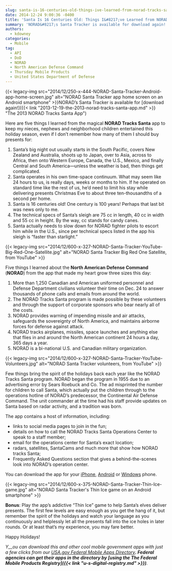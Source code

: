 ```yaml
---
slug: santa-is-16-centuries-old-things-ive-learned-from-norad-tracks-santa-app
date: 2014-12-24 9:00:36 -0400
title: 'Santa Is 16 Centuries Old: Things I&#8217;ve Learned from NORAD Tracks Santa App'
summary: 'NORAD&#8217;s Santa Tracker is available for download again! Here are five things I learned from the magical NORAD Tracks Santa app to keep my nieces, nephews and neighborhood children entertained this holiday season, even if I don’t remember how many of them'
authors:
  - kdowney
categories:
  - Mobile
tag:
  - API
  - DoD
  - NORAD
  - North American Defense Command
  - Thursday Mobile Products
  - United States Department of Defense
---
```


{{< legacy-img src="2014/12/250-x-444-NORAD-Santa-Tracker-Android-app-home-screen.jpg" alt="NORAD Santa Tracker app home screen on an Android smartphone" >}}NORAD&#8217;s Santa Tracker is available for [download again!]({{< link "2013-12-19-the-2013-norad-tracks-santa-app.md" >}} "The 2013 NORAD Tracks Santa App")

Here are five things I learned from the magical **NORAD Tracks Santa** app to keep my nieces, nephews and neighborhood children entertained this holiday season, even if I don’t remember how many of them I should buy presents for:

  1. Santa’s big night out usually starts in the South Pacific, covers New Zealand and Australia, shoots up to Japan, over to Asia, across to Africa, then onto Western Europe, Canada, the U.S., Mexico, and finally Central and South America—unless the weather is bad, then things get complicated.
  2. Santa operates in his own time-space continuum. What may seem like 24 hours to us, is really days, weeks or months to him. If he operated on standard time like the rest of us, he’d need to limit his stay while delivering presents Christmas Eve to about three ten-thousandths of a second per home.
  3. Santa is 16 centuries old! One century is 100 years! Perhaps that last bit was news only to me.
  4. The technical specs of Santa’s sleigh are 75 cc in length, 40 cc in width and 55 cc in height. By the way, cc stands for candy canes.
  5. Santa actually needs to slow down for NORAD fighter pilots to escort him while in the U.S., since per technical specs listed in the app his sleigh is “faster than starlight.”

{{< legacy-img src="2014/12/600-x-327-NORAD-Santa-Tracker-YouTube-Big-Red-One-Satellite.jpg" alt="NORAD Santa Tracker Big Red One Satellite, from YouTube" >}}

Five things I learned about the **North American Defense Command** (**NORAD**) from the app that made my heart grow three sizes this day:

  1. More than 1,250 Canadian and American uniformed personnel and Defense Department civilians volunteer their time on Dec. 24 to answer thousands of phone calls and emails from around the world.
  2. The NORAD Tracks Santa program is made possible by these volunteers and through the support of corporate sponsors who bear nearly all of the costs.
  3. NORAD provides warning of impending missile and air attacks, safeguards the sovereignty of North America, and maintains airborne forces for defense against attack.
  4. NORAD tracks airplanes, missiles, space launches and anything else that flies in and around the North American continent 24 hours a day, 365 days a year.
  5. NORAD is a bi-national U.S. and Canadian military organization.

{{< legacy-img src="2014/12/600-x-327-NORAD-Santa-Tracker-YouTube-Volunteers.jpg" alt="NORAD Santa Tracker volunteers, from YouTube" >}}

Few things bring the spirit of the holidays back each year like the NORAD Tracks Santa program. NORAD began the program in 1955 due to an advertising error by Sears Roebuck and Co. The ad misprinted the number for children to call Santa, which actually put the children through to the operations hotline of NORAD&#8217;s predecessor, the Continental Air Defense Command. The unit commander at the time had his staff provide updates on Santa based on radar activity, and a tradition was born.

The app contains a host of information, including:

  * links to social media pages to join in the fun;
  * details on how to call the NORAD Tracks Santa Operations Center to speak to a staff member;
  * email for the operations center for Santa’s exact location;
  * radars, satellites, SantaCams and much more that show how NORAD tracks Santa;
  * Frequently Asked Questions section that gives a behind-the-scenes look into NORAD’s operation center.

You can download the app for your [iPhone](https://itunes.apple.com/us/app/norad-tracks-santa/id474927766?ls=1&mt=8), [Android](https://play.google.com/store/apps/details?id=com.visionbox.NoradTracksSanta) or [Windows](http://www.windowsphone.com/en-us/store/app/norad-tracks-santa/d005fda7-d20a-4a41-acdd-16d1ecab38e2) phone.

{{< legacy-img src="2014/12/600-x-375-NORAD-Santa-Tracker-Thin-Ice-game.jpg" alt="NORAD Santa Tracker's Thin Ice game on an Android smartphone" >}}

**Bonus**: Play the app’s addictive “Thin Ice” game to help Santa’s elves deliver presents. The first few levels are easy enough as you get the hang of it, but remember the spirit of the holidays and watch your language as you continuously and helplessly let all the presents fall into the ice holes in later rounds. Or at least that’s my experience, you may fare better.

Happy Holidays!

_Y__ou can download this and other cool mobile government apps with just a few clicks from our [USA.gov Federal Mobile Apps Directory](http://www.usa.gov/mobileapps.shtml)__. Federal agencies can get their apps in the directory by [using the The Federal Mobile Products Registry]({{< link "u-s-digital-registry.md" >}})__._